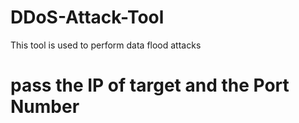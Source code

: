 # DDoS-Attack-Tool
This tool is used to perform data flood attacks

# pass the IP of target and the Port Number
